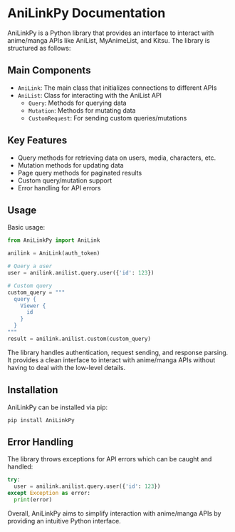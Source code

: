 
# AniLinkPy Documentation

AniLinkPy is a Python library that provides an interface to interact with anime/manga APIs like AniList, MyAnimeList, and Kitsu. The library is structured as follows:

## Main Components

- `AniLink`: The main class that initializes connections to different APIs
- `AniList`: Class for interacting with the AniList API
  - `Query`: Methods for querying data
  - `Mutation`: Methods for mutating data
  - `CustomRequest`: For sending custom queries/mutations

## Key Features

- Query methods for retrieving data on users, media, characters, etc.
- Mutation methods for updating data 
- Page query methods for paginated results
- Custom query/mutation support
- Error handling for API errors

## Usage

Basic usage:

```python
from AniLinkPy import AniLink

anilink = AniLink(auth_token)

# Query a user
user = anilink.anilist.query.user({'id': 123})

# Custom query
custom_query = """
  query {
    Viewer {
      id
    }
  }
"""
result = anilink.anilist.custom(custom_query)
```

The library handles authentication, request sending, and response parsing. It provides a clean interface to interact with anime/manga APIs without having to deal with the low-level details.

## Installation

AniLinkPy can be installed via pip:

```
pip install AniLinkPy
```

## Error Handling

The library throws exceptions for API errors which can be caught and handled:

```python 
try:
  user = anilink.anilist.query.user({'id': 123})
except Exception as error:
  print(error)
```

Overall, AniLinkPy aims to simplify interaction with anime/manga APIs by providing an intuitive Python interface.
